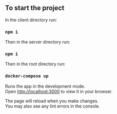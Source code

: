 

## To start the project

In the client directory run:

### `npm i`

Then in the server directory run:

### `npm i`

Then in the root directory run:

### `docker-compose up`

Runs the app in the development mode.\
Open [http://localhost:3000](http://localhost:3000) to view it in your browser.

The page will reload when you make changes.\
You may also see any lint errors in the console.

